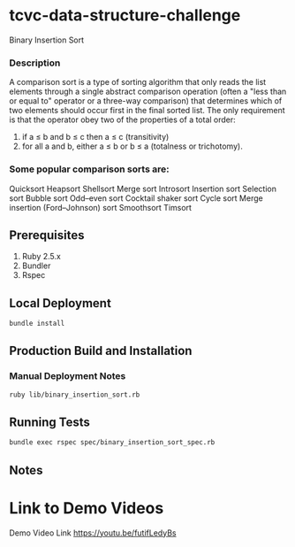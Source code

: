# tcvc-data-structure-challenge

Binary Insertion Sort

### Description

A comparison sort is a type of sorting algorithm that only reads the list
elements through a single abstract comparison operation (often a "less than
or equal to" operator or a three-way comparison) that determines which of two
elements should occur first in the final sorted list. The only requirement is
that the operator obey two of the properties of a total order:
1. if a ≤ b and b ≤ c then a ≤ c (transitivity)
2. for all a and b, either a ≤ b or b ≤ a (totalness or trichotomy).

### Some popular comparison sorts are:
Quicksort
Heapsort
Shellsort
Merge sort
Introsort
Insertion sort
Selection sort
Bubble sort
Odd–even sort
Cocktail shaker sort
Cycle sort
Merge insertion (Ford–Johnson) sort
Smoothsort
Timsort

## Prerequisites
1. Ruby 2.5.x
2. Bundler
3. Rspec

## Local Deployment
```bash
bundle install
```

## Production Build and Installation

### Manual Deployment Notes

```bash
ruby lib/binary_insertion_sort.rb
```

## Running Tests
```bash
bundle exec rspec spec/binary_insertion_sort_spec.rb
```
## Notes

# Link to Demo Videos
Demo Video Link
https://youtu.be/futifLedyBs
